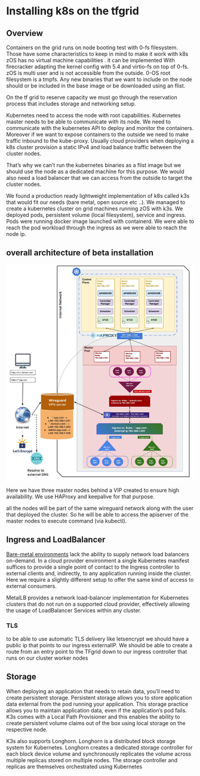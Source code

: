# Installing k8s on the tfgrid

## Overview
Containers on the grid runs on node booting test with 0-fs filesystem.
Those have some characteristics to keep in mind to make it work with k8s
 zOS has no virtual machine capabilities .  it can be implemented 
With firecracker adapting the kernel config with 5.4 and virtio-fs on top of 0-fs. 
zOS is multi user and is not accessible from the outside.
0-OS root filesystem is a tmpfs. Any new binaries that we want to include on the node should or be included in the base image or be downloaded using an flist.
 
On the tf grid to reserve capacity we must go through the reservation process that includes storage and networking setup. 
 
Kubernetes need to access the node with root capabilities. Kubernetes master needs to be able to communicate with its node. We need to communicate with the kubernetes API to deploy and monitor the containers. Moreover if we want to expose containers to the outside we need to make traffic inbound to the kube-proxy. Usually cloud providers when deploying a k8s cluster provision a static IPv4 and load balance traffic between the cluster nodes.
 
That’s why we can’t run the kubernetes binaries as a flist image but we should use the node as a dedicated machine for this purpose. We would also need a load balancer that we can access from the outside to target the cluster nodes.
 
We found a production ready lightweight implementation of k8s called k3s that would fit our needs (bare metal, open source etc ..). 
We managed to create a kubernetes cluster on grid machines running zOS with k3s. We deployed pods, persistent volume (local filesystem), service and ingress. 
Pods were running docker image launched with containerd.
We were able to reach the pod workload through the ingress as we were able to reach the node ip.

## overall architecture of beta installation

![HL_architecture](k8s_ha.jpg)

Here we have three master nodes behind a VIP created to ensure high availability. We use HAProxy and keepalive for that purpose.

all the nodes will be part of the same wireguard network along with the user that deployed the cluster. So he will be able to access the apiserver of the master nodes to execute command (via kubectl).



## Ingress and LoadBalancer 

[Bare-metal environments](https://kubernetes.github.io/ingress-nginx/deploy/baremetal/) lack the ability to supply network load balancers on-demand. In a cloud provider environment  a single Kubernetes manifest suffices to provide a single point of contact to the Ingress controller to external clients and, indirectly, to any application running inside the cluster. Here we require a slightly different setup to offer the same kind of access to external consumers. 

MetalLB provides a network load-balancer implementation for Kubernetes clusters that do not run on a supported cloud provider, effectively allowing the usage of LoadBalancer Services within any cluster.

### TLS 

to be able to use automatic TLS delivery like letsencrypt we should have a public ip that points to our ingress externalIP. We should be able to create a route from an entry point to the TFgrid down to our ingress controller that runs on our cluster worker nodes 

## Storage

When deploying an application that needs to retain data, you’ll need to create persistent storage. Persistent storage allows you to store application data external from the pod running your application. This storage practice allows you to maintain application data, even if the application’s pod fails.
K3s comes with a Local Path Provisioner and this enables the ability to create persistent volume claims out of the box using local storage on the respective node.

K3s also supports Longhorn. Longhorn is a distributed block storage system for Kubernetes. Longhorn creates a dedicated storage controller for each block device volume and synchronously replicates the volume across multiple replicas stored on multiple nodes. The storage controller and replicas are themselves orchestrated using Kubernetes



